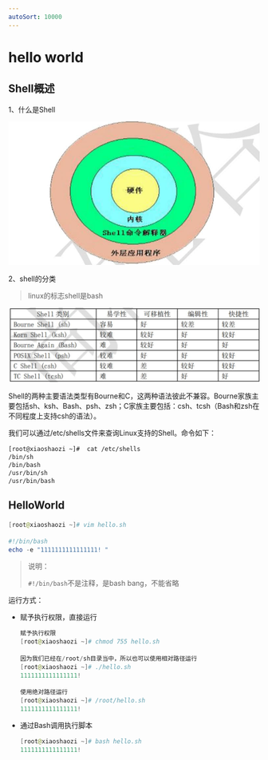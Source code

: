 ```yaml
---
autoSort: 10000
---
```



# hello world

## Shell概述

1、什么是Shell

![image-20231220135011375](./images/image-20231220135011375.png)

2、shell的分类

> linux的标志shell是bash

![image-20231220135112849](./images/image-20231220135112849.png)

Shell的两种主要语法类型有Bourne和C，这两种语法彼此不兼容。Bourne家族主要包括sh、ksh、Bash、psh、zsh；C家族主要包括：csh、tcsh（Bash和zsh在不同程度上支持csh的语法）。

我们可以通过/etc/shells文件来查询Linux支持的Shell。命令如下：

```
[root@xiaoshaozi ~]#  cat /etc/shells
/bin/sh
/bin/bash
/usr/bin/sh
/usr/bin/bash
```

## HelloWorld

```powershell
[root@xiaoshaozi ~]# vim hello.sh

#!/bin/bash
echo -e "1111111111111111! "
```

> 说明：
>
> `#!/bin/bash`不是注释，是bash bang，不能省略

运行方式：

- 赋予执行权限，直接运行

  ```powershell
  赋予执行权限
  [root@xiaoshaozi ~]# chmod 755 hello.sh
  
  因为我们已经在/root/sh目录当中，所以也可以使用相对路径运行
  [root@xiaoshaozi ~]# ./hello.sh 
  1111111111111111! 
  
  使用绝对路径运行
  [root@xiaoshaozi ~]# /root/hello.sh 
  1111111111111111! 
  ```

- 通过Bash调用执行脚本

  ```powershell
  [root@xiaoshaozi ~]# bash hello.sh 
  1111111111111111! 
  ```

  

